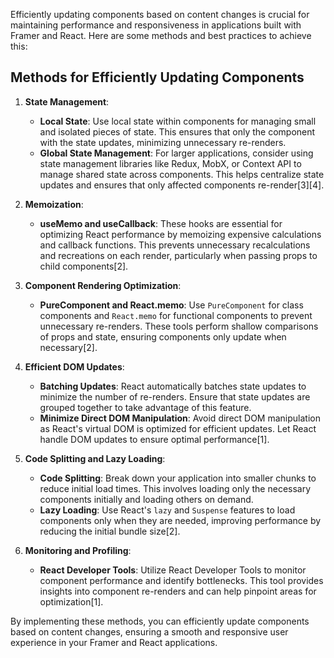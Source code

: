Efficiently updating components based on content changes is crucial for maintaining performance and responsiveness in applications built with Framer and React. Here are some methods and best practices to achieve this:

## **Methods for Efficiently Updating Components**

1. **State Management**:
   - **Local State**: Use local state within components for managing small and isolated pieces of state. This ensures that only the component with the state updates, minimizing unnecessary re-renders.
   - **Global State Management**: For larger applications, consider using state management libraries like Redux, MobX, or Context API to manage shared state across components. This helps centralize state updates and ensures that only affected components re-render[3][4].

2. **Memoization**:
   - **useMemo and useCallback**: These hooks are essential for optimizing React performance by memoizing expensive calculations and callback functions. This prevents unnecessary recalculations and recreations on each render, particularly when passing props to child components[2].

3. **Component Rendering Optimization**:
   - **PureComponent and React.memo**: Use `PureComponent` for class components and `React.memo` for functional components to prevent unnecessary re-renders. These tools perform shallow comparisons of props and state, ensuring components only update when necessary[2].

4. **Efficient DOM Updates**:
   - **Batching Updates**: React automatically batches state updates to minimize the number of re-renders. Ensure that state updates are grouped together to take advantage of this feature.
   - **Minimize Direct DOM Manipulation**: Avoid direct DOM manipulation as React's virtual DOM is optimized for efficient updates. Let React handle DOM updates to ensure optimal performance[1].

5. **Code Splitting and Lazy Loading**:
   - **Code Splitting**: Break down your application into smaller chunks to reduce initial load times. This involves loading only the necessary components initially and loading others on demand.
   - **Lazy Loading**: Use React's `lazy` and `Suspense` features to load components only when they are needed, improving performance by reducing the initial bundle size[2].

6. **Monitoring and Profiling**:
   - **React Developer Tools**: Utilize React Developer Tools to monitor component performance and identify bottlenecks. This tool provides insights into component re-renders and can help pinpoint areas for optimization[1].

By implementing these methods, you can efficiently update components based on content changes, ensuring a smooth and responsive user experience in your Framer and React applications.
